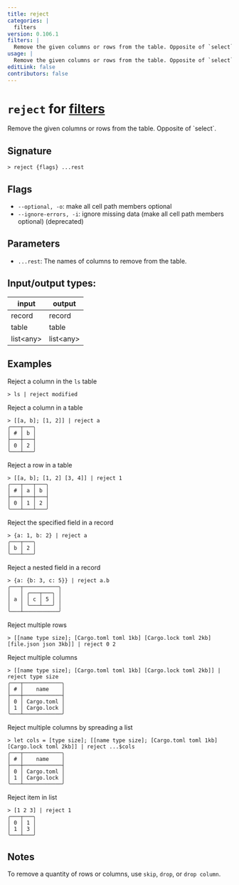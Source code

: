 ```yaml
---
title: reject
categories: |
  filters
version: 0.106.1
filters: |
  Remove the given columns or rows from the table. Opposite of `select`.
usage: |
  Remove the given columns or rows from the table. Opposite of `select`.
editLink: false
contributors: false
---
```

<!-- This file is automatically generated. Please edit the command in https://github.com/nushell/nushell instead. -->

# `reject` for [filters](/commands/categories/filters.md)

<div class='command-title'>Remove the given columns or rows from the table. Opposite of `select`.</div>

## Signature

```> reject {flags} ...rest```

## Flags

 -  `--optional, -o`: make all cell path members optional
 -  `--ignore-errors, -i`: ignore missing data (make all cell path members optional) (deprecated)

## Parameters

 -  `...rest`: The names of columns to remove from the table.


## Input/output types:

| input     | output    |
| --------- | --------- |
| record    | record    |
| table     | table     |
| list&lt;any&gt; | list&lt;any&gt; |
## Examples

Reject a column in the `ls` table
```nu
> ls | reject modified

```

Reject a column in a table
```nu
> [[a, b]; [1, 2]] | reject a
╭───┬───╮
│ # │ b │
├───┼───┤
│ 0 │ 2 │
╰───┴───╯

```

Reject a row in a table
```nu
> [[a, b]; [1, 2] [3, 4]] | reject 1
╭───┬───┬───╮
│ # │ a │ b │
├───┼───┼───┤
│ 0 │ 1 │ 2 │
╰───┴───┴───╯

```

Reject the specified field in a record
```nu
> {a: 1, b: 2} | reject a
╭───┬───╮
│ b │ 2 │
╰───┴───╯
```

Reject a nested field in a record
```nu
> {a: {b: 3, c: 5}} | reject a.b
╭───┬───────────╮
│   │ ╭───┬───╮ │
│ a │ │ c │ 5 │ │
│   │ ╰───┴───╯ │
╰───┴───────────╯
```

Reject multiple rows
```nu
> [[name type size]; [Cargo.toml toml 1kb] [Cargo.lock toml 2kb] [file.json json 3kb]] | reject 0 2

```

Reject multiple columns
```nu
> [[name type size]; [Cargo.toml toml 1kb] [Cargo.lock toml 2kb]] | reject type size
╭───┬────────────╮
│ # │    name    │
├───┼────────────┤
│ 0 │ Cargo.toml │
│ 1 │ Cargo.lock │
╰───┴────────────╯

```

Reject multiple columns by spreading a list
```nu
> let cols = [type size]; [[name type size]; [Cargo.toml toml 1kb] [Cargo.lock toml 2kb]] | reject ...$cols
╭───┬────────────╮
│ # │    name    │
├───┼────────────┤
│ 0 │ Cargo.toml │
│ 1 │ Cargo.lock │
╰───┴────────────╯

```

Reject item in list
```nu
> [1 2 3] | reject 1
╭───┬───╮
│ 0 │ 1 │
│ 1 │ 3 │
╰───┴───╯

```

## Notes
To remove a quantity of rows or columns, use `skip`, `drop`, or `drop column`.